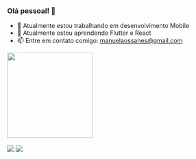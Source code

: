 ### Olá pessoal! 👋



- 🔭 Atualmente estou trabalhando em desenvolvimento Mobile
- 🌱 Atualmente estou aprendendo Flutter e React
- 📫 Entre em contato comigo: manuelaossanes@gmail.com

<div>
  <a href="https://github.com/manuabigsz"/>
  <img height="200em" src="https://github-readme-stats.vercel.app/api?username=manuabigsz&show_icons=true&theme=radical"/>
</div>

<br/>

<div> 
  <a href = "mailto:manuelaossanes@gmail.com"><img src="https://img.shields.io/badge/-Gmail-%23333?style=for-the-badge&logo=gmail&logoColor=white" target="_blank"></a>
  <a href="https://www.linkedin.com/in/manuela-bertella-ossanes-690166204/" target="_blank"><img src="https://img.shields.io/badge/-LinkedIn-%230077B5?style=for-the-badge&logo=linkedin&logoColor=white" target="_blank"></a> 
  
</div>

